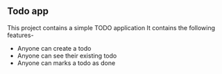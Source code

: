 ## Todo app

This project contains a simple TODO application
It contains the following features-

- Anyone can create a todo
- Anyone can see their existing todo
- Anyone can marks a todo as done 
